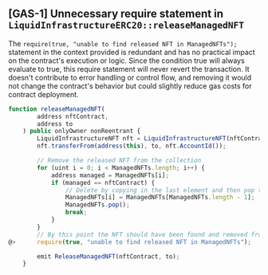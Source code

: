 ## [GAS-1] Unnecessary require statement in `LiquidInfrastructureERC20::releaseManagedNFT`
The `require(true, "unable to find released NFT in ManagedNFTs");` statement in the context provided is redundant and has no practical impact on the contract's execution or logic. Since the condition true will always evaluate to true, this require statement will never revert the transaction. It doesn't contribute to error handling or control flow, and removing it would not change the contract's behavior but could slightly reduce gas costs for contract deployment.

```javascript
function releaseManagedNFT(
        address nftContract,
        address to
    ) public onlyOwner nonReentrant {
        LiquidInfrastructureNFT nft = LiquidInfrastructureNFT(nftContract);
        nft.transferFrom(address(this), to, nft.AccountId());

        // Remove the released NFT from the collection
        for (uint i = 0; i < ManagedNFTs.length; i++) {
            address managed = ManagedNFTs[i];
            if (managed == nftContract) {
                // Delete by copying in the last element and then pop the end
                ManagedNFTs[i] = ManagedNFTs[ManagedNFTs.length - 1];
                ManagedNFTs.pop();
                break;
            }
        }
        // By this point the NFT should have been found and removed from ManagedNFTs
@>      require(true, "unable to find released NFT in ManagedNFTs");

        emit ReleaseManagedNFT(nftContract, to);
    }
```